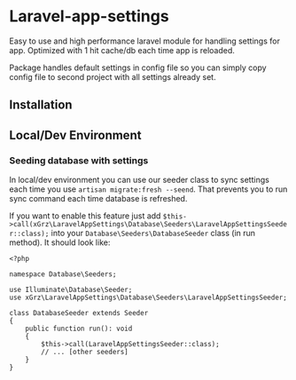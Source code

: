 # Laravel-app-settings
Easy to use and high performance laravel module for handling settings for app.
Optimized with 1 hit cache/db each time app is reloaded.

Package handles default settings in config file so you can simply copy config file to second project with all settings already set.



## Installation


## Local/Dev Environment

### Seeding database with settings
In local/dev environment you can use our seeder class to sync settings each time you use `artisan migrate:fresh --seend`.
That prevents you to run sync command each time database is refreshed. 

If you want to enable this feature just add 
`$this->call(xGrz\LaravelAppSettings\Database\Seeders\LaravelAppSettingsSeeder::class);`
into your `Database\Seeders\DatabaseSeeder` class (in run method). It should look like:
```
<?php

namespace Database\Seeders;

use Illuminate\Database\Seeder;
use xGrz\LaravelAppSettings\Database\Seeders\LaravelAppSettingsSeeder;

class DatabaseSeeder extends Seeder
{
    public function run(): void
    {
        $this->call(LaravelAppSettingsSeeder::class);
        // ... [other seeders]
    }
}



```

